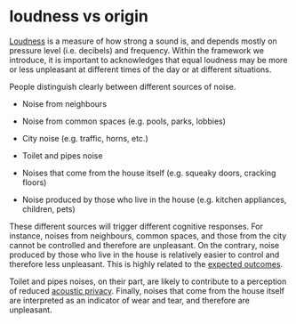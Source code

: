 # loudness vs origin

[Loudness](https://en.wikipedia.org/wiki/Loudness) 
is a measure of how strong a sound is, and depends mostly
on pressure level (i.e. decibels) and frequency. Within the 
framework we introduce, it is important to acknowledges that 
equal loudness may be more or less unpleasant at different times of the day or at different situations.

People distinguish clearly between different sources
of noise.

* Noise from neighbours

* Noise from common spaces (e.g. pools, parks, lobbies)

* City noise (e.g. traffic, horns, etc.)

* Toilet and pipes noise 

* Noises that come from the house itself (e.g. squeaky doors, cracking floors)

* Noise produced by those who live in the house (e.g. kitchen appliances, children, pets)

These different sources will trigger different cognitive 
responses. For instance, noises from neighbours, common spaces,
and those from the city cannot be controlled and therefore
are unpleasant. On the contrary, noise produced by those who 
live in the house is relatively easier to control and therefore 
less unpleasant. This is highly related to the 
[expected outcomes](layer=expected_outcomes). 

Toilet and pipes noises, on their part, are likely to contribute 
to a perception of reduced [acoustic privacy](code=acoustic_privacy). Finally, noises that come from the house itself are interpreted as an 
indicator of wear and tear, and therefore are unpleasant. 

